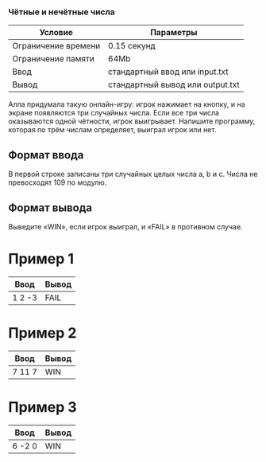### Чётные и нечётные числа

| Условие             | Параметры                        |
| ------------------- | -------------------------------- |
| Ограничение времени | 0.15 секунд                      |
| Ограничение памяти  | 64Mb                             |
| Ввод                | стандартный ввод или input.txt   |
| Вывод               | стандартный вывод или output.txt |

Алла придумала такую онлайн-игру: игрок нажимает на кнопку, и на экране появляются три случайных числа. Если все три числа оказываются одной чётности, игрок выигрывает.
Напишите программу, которая по трём числам определяет, выиграл игрок или нет.

## Формат ввода

В первой строке записаны три случайных целых числа a, b и c. Числа не превосходят 109 по модулю.

## Формат вывода

Выведите «WIN», если игрок выиграл, и «FAIL» в противном случае.

# Пример 1

| Ввод   | Вывод |
| ------ | ----- |
| 1 2 -3 | FAIL  |

# Пример 2

| Ввод   | Вывод |
| ------ | ----- |
| 7 11 7 | WIN   |

# Пример 3

| Ввод   | Вывод |
| ------ | ----- |
| 6 -2 0 | WIN   |
